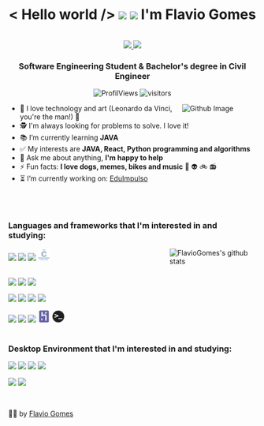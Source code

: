 <h1 align="center">< Hello world /> 
                   <img src="https://github.com/rajput2107/rajput2107/blob/master/Assets/Earth.gif" width="24px">
                   <img src="https://raw.githubusercontent.com/iampavangandhi/iampavangandhi/master/gifs/Hi.gif" width="30px"> I'm Flavio Gomes</h1>
 <p align="center"><br/>

  <a href="https://www.linkedin.com/in/flaviogomesbr/"  target="_blank">
    <img src="https://img.shields.io/badge/-LinkedIn-blue?style=flat&logo=Linkedin&logoColor=white">
  </a>

  <a href="mailto:flaviogonasc@gmail.com" target="_blank">
    <img src="https://img.shields.io/badge/-Gmail-c14438?style=flat&logo=Gmail&logoColor=white">
  </a>

</p>

<h3 align="center">Software Engineering Student & Bachelor's degree in Civil Engineer </h3>

<p align="center">
  <img alt="ProfilViews" src="https://views.whatilearened.today/views/github/flaviogomesbr/flaviogomesbr.svg" />
  <img alt="visitors" src="https://visitor-badge.glitch.me/badge?page_id=flaviogomesbr.flaviogomesbr" />
</p>

<img width="30%" align="right" alt="Github Image" src="https://media.giphy.com/media/fwbZnTftCXVocKzfxR/giphy.gif"/>

- 🤖 I love technology and art (Leonardo da Vinci, you're the man!) 🎨
- 🕵️‍ I'm always looking for problems to solve. I love it!
- 📚 I’m currently learning **JAVA**
- ✅ My interests are **JAVA, React, Python programming and algorithms**
- 💬 Ask me about anything, **I'm happy to help**
- ⚡ Fun facts: **I love dogs, memes, bikes and music** 🐶 👽 🚲 📻 
- ⏳ I’m currently working on: <a href="https://eduimpulso.herokuapp.com" target="_blank">EduImpulso </a>

<br/>
<br/>

<h3>Languages and frameworks that I'm interested in and studying:</h3> 

<p>

  <a href="https://github.com/flaviogomesbr/github-readme-stats">
  <img width="35%" align="right" alt="FlavioGomes's github stats" src="https://github-readme-stats.vercel.app/api/top-langs/?username=flaviogomesbr&count_private=true&theme=dracula">
  </a>

  <code><img width="10%" src="https://www.vectorlogo.zone/logos/java/java-ar21.svg"></code>
  <code><img width="10%" src="https://www.vectorlogo.zone/logos/javascript/javascript-ar21.svg"></code>
  <code><img width="5%" src="https://www.vectorlogo.zone/logos/python/python-icon.svg"></code>
  <code><img width="5%" src="https://raw.githubusercontent.com/github/explore/80688e429a7d4ef2fca1e82350fe8e3517d3494d/topics/c/c.png"></code>         
  <br />

  <code><img width="10%" src="https://www.vectorlogo.zone/logos/php/php-horizontal.svg"></code>
  <code><img width="10%" src="https://www.vectorlogo.zone/logos/mysql/mysql-ar21.svg"></code>
  <code><img width="5%" src="https://www.vectorlogo.zone/logos/nodejs/nodejs-icon.svg"></code>
  <br />

  <code><img width="10%" src="https://www.vectorlogo.zone/logos/reactjs/reactjs-ar21.svg"></code>
  <code><img width="5%" src="https://www.vectorlogo.zone/logos/w3_html5/w3_html5-icon.svg"></code>
  <code><img width="10%" src="https://www.vectorlogo.zone/logos/netlifyapp_watercss/netlifyapp_watercss-ar21.svg"></code> 
  <code><img width="10%" src="https://www.vectorlogo.zone/logos/getbootstrap/getbootstrap-ar21.svg"></code>
  <br />

  <code><img width="5%" src="https://www.vectorlogo.zone/logos/git-scm/git-scm-icon.svg"></code>
  <code><img width="5%" src="https://www.vectorlogo.zone/logos/github/github-icon.svg"></code>
  <code><img width="5%" src="https://images.ctfassets.net/lpjm8d10rkpy/6GIrtBy1QABNIFNcnyKxo1/8e651d482fe0e350280991535b171582/aws.svg"></code>
  <code><img width="5%" src="https://raw.githubusercontent.com/devicons/devicon/master/icons/heroku/heroku-plain.svg"></code>
  <code><img width="5%" src="https://raw.githubusercontent.com/github/explore/80688e429a7d4ef2fca1e82350fe8e3517d3494d/topics/terminal/terminal.png"></code>
  <br />
  <br />
</p>

<h3>Desktop Environment that I'm interested in and studying:</h3>
<p align="left">
  <code><img width="10%" href="https://code.visualstudio.com/" src="https://www.vectorlogo.zone/logos/visualstudio_code/visualstudio_code-ar21.svg"></code>
  <code><img width="10%" href="https://ubuntu.com/" src="https://www.vectorlogo.zone/logos/ubuntu/ubuntu-ar21.svg"></code>
  <code><img width="10%" href="https://www.linux.org/" src="https://www.vectorlogo.zone/logos/linux/linux-ar21.svg"></code>
  <code><img width="10%" href="https://www.microsoft.com/" src="https://www.vectorlogo.zone/logos/microsoft/microsoft-ar21.svg"></code>
  <br />
  
  <code><img width="10%" href="https://discord.com/" src="https://www.vectorlogo.zone/logos/discordapp/discordapp-ar21.svg"></code>
  <code><img width="5%" href="https://slack.com/intl/pt-br/" src="https://www.vectorlogo.zone/logos/slack/slack-icon.svg"></code>
</p>

<br/>

<p align="center">

👨‍🚀 by [Flavio Gomes](https://github.com/flaviogomesbr)

</p>
